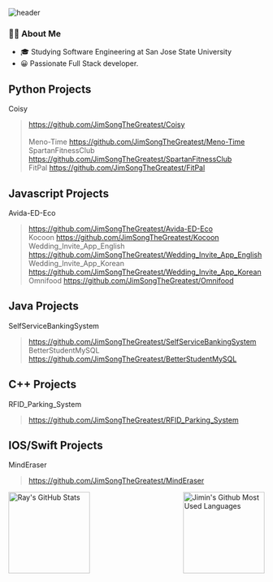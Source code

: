 <!--
**JimSongTheGreatest/JimSongTheGreatest** is a ✨ _special_ ✨ repository because its `README.md` (this file) appears on your GitHub profile.

Here are some ideas to get you started:

- 🔭 I’m currently working on ...
- 🌱 I’m currently learning ...
- 👯 I’m looking to collaborate on ...
- 🤔 I’m looking for help with ...
- 💬 Ask me about ...
- 📫 How to reach me: ...
- 😄 Pronouns: ...
- ⚡ Fun fact: ...
-->


![header](https://capsule-render.vercel.app/api?type=waving&color=auto&height=200&section=header&text=JimSongTheGreatest🌙&fontSize=60)



### 👨‍💻 About Me
  * 🎓 Studying Software Engineering at San Jose State University
  * 😀 Passionate Full Stack developer.
  <!-- * 🌱 I’m currently developing E-commerce App using Django, Nuxt, GraphQL, Docker, AWS
  * 👯 I’m looking to collaborate on E-Commerce projects -->

## Python Projects <br>
Coisy
> https://github.com/JimSongTheGreatest/Coisy <br>  
Meno-Time
> https://github.com/JimSongTheGreatest/Meno-Time <br>
SpartanFitnessClub
> https://github.com/JimSongTheGreatest/SpartanFitnessClub <br>
FitPal
> https://github.com/JimSongTheGreatest/FitPal <br>

## Javascript Projects <br>
Avida-ED-Eco
> https://github.com/JimSongTheGreatest/Avida-ED-Eco <br>
Kocoon
> https://github.com/JimSongTheGreatest/Kocoon <br>
Wedding_Invite_App_English 
> https://github.com/JimSongTheGreatest/Wedding_Invite_App_English <br>
Wedding_Invite_App_Korean
> https://github.com/JimSongTheGreatest/Wedding_Invite_App_Korean <br>
Omnifood
> https://github.com/JimSongTheGreatest/Omnifood <br>

## Java Projects <br>
SelfServiceBankingSystem
> https://github.com/JimSongTheGreatest/SelfServiceBankingSystem <br>
BetterStudentMySQL
> https://github.com/JimSongTheGreatest/BetterStudentMySQL <br>

## C++ Projects <br>
RFID_Parking_System
> https://github.com/JimSongTheGreatest/RFID_Parking_System <br>

## IOS/Swift Projects <br>
MindEraser
> https://github.com/JimSongTheGreatest/MindEraser <br>

<a href="https://github.com/JimSongTheGreatest">
<img height=160 align="left" src="https://github-readme-streak-stats.herokuapp.com/?user=JimSongTheGreatest" alt="Ray's GitHub Stats" title="GitHub Streak" />
<img height=160 align="right" src="https://github-readme-stats.vercel.app/api/top-langs/?username=JimSongTheGreatest&layout=compact" alt="Jimin's Github Most Used Languages">
</a>
 <br>
 <br />
